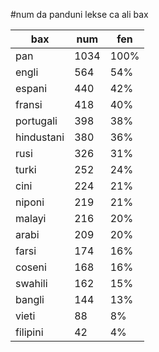 #num da panduni lekse ca ali bax

| bax | num | fen |
|-----|-----|-----|
| pan | 1034 | 100% |
| engli | 564 | 54% |
| espani | 440 | 42% |
| fransi | 418 | 40% |
| portugali | 398 | 38% |
| hindustani | 380 | 36% |
| rusi | 326 | 31% |
| turki | 252 | 24% |
| cini | 224 | 21% |
| niponi | 219 | 21% |
| malayi | 216 | 20% |
| arabi | 209 | 20% |
| farsi | 174 | 16% |
| coseni | 168 | 16% |
| swahili | 162 | 15% |
| bangli | 144 | 13% |
| vieti | 88 | 8% |
| filipini | 42 | 4% |
